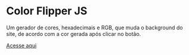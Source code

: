 # Color Flipper JS
 
<p> Um gerador de cores, hexadecimais e RGB, que muda o background do site, de acordo com a cor gerada após clicar no botão. </p>

<a href="color-flipper-alpha.vercel.app">Acesse aqui</a>
